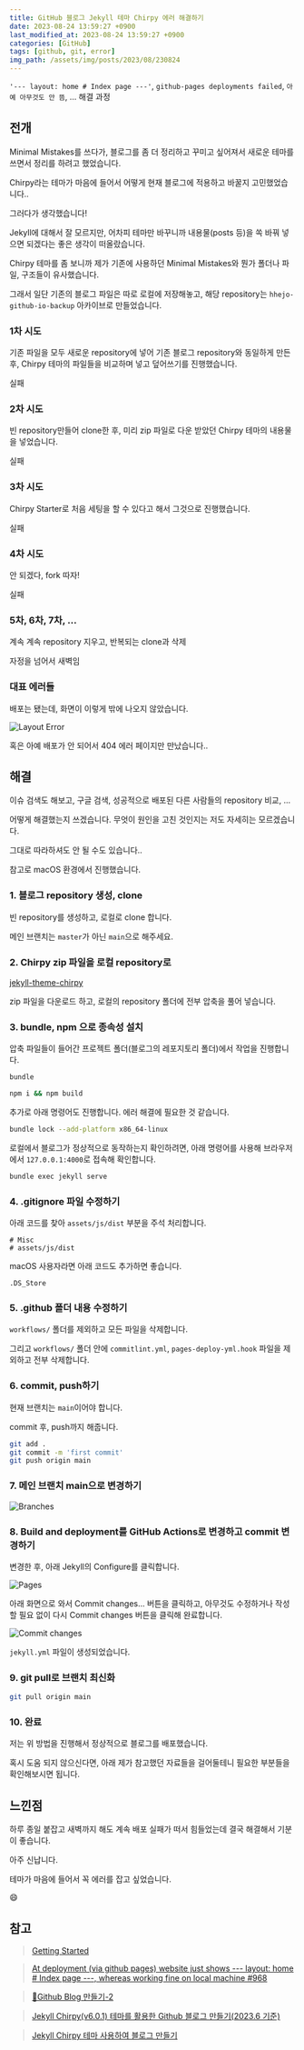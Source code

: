 ```yaml
---
title: GitHub 블로그 Jekyll 테마 Chirpy 에러 해결하기
date: 2023-08-24 13:59:27 +0900
last_modified_at: 2023-08-24 13:59:27 +0900
categories: [GitHub]
tags: [github, git, error]
img_path: /assets/img/posts/2023/08/230824
---
```


`'--- layout: home # Index page ---'`, `github-pages deployments failed`, `아예 아무것도 안 뜸`, ... 해결 과정

## 전개

Minimal Mistakes를 쓰다가, 블로그를 좀 더 정리하고 꾸미고 싶어져서 새로운 테마를 쓰면서 정리를 하려고 했었습니다.

Chirpy라는 테마가 마음에 들어서 어떻게 현재 블로그에 적용하고 바꿀지 고민했었습니다..

그러다가 생각했습니다!

Jekyll에 대해서 잘 모르지만, 어차피 테마만 바꾸니까 내용물(posts 등)을 쏙 바꿔 넣으면 되겠다는 좋은 생각이 떠올랐습니다.

Chirpy 테마를 좀 보니까 제가 기존에 사용하던 Minimal Mistakes와 뭔가 폴더나 파일, 구조들이 유사했습니다.

그래서 일단 기존의 블로그 파일은 따로 로컬에 저장해놓고, 해당 repository는 `hhejo-github-io-backup` 아카이브로 만들었습니다.

### 1차 시도

기존 파일을 모두 새로운 repository에 넣어 기존 블로그 repository와 동일하게 만든 후, Chirpy 테마의 파일들을 비교하며 넣고 덮어쓰기를 진행했습니다.

실패

### 2차 시도

빈 repository만들어 clone한 후, 미리 zip 파일로 다운 받았던 Chirpy 테마의 내용물을 넣었습니다.

실패

### 3차 시도

Chirpy Starter로 처음 세팅을 할 수 있다고 해서 그것으로 진행했습니다.

실패

### 4차 시도

안 되겠다, fork 따자!

실패

### 5차, 6차, 7차, ...

계속 계속 repository 지우고, 반복되는 clone과 삭제

자정을 넘어서 새벽임

### 대표 에러들

배포는 됐는데, 화면이 이렇게 밖에 나오지 않았습니다.

![Layout Error](01-layout-error.png)

혹은 아예 배포가 안 되어서 404 에러 페이지만 만났습니다..

## 해결

이슈 검색도 해보고, 구글 검색, 성공적으로 배포된 다른 사람들의 repository 비교, ...

어떻게 해결했는지 쓰겠습니다. 무엇이 원인을 고친 것인지는 저도 자세히는 모르겠습니다.

그대로 따라하셔도 안 될 수도 있습니다..

참고로 macOS 환경에서 진행했습니다.

### 1. 블로그 repository 생성, clone

빈 repository를 생성하고, 로컬로 clone 합니다.

메인 브랜치는 `master`가 아닌 `main`으로 해주세요.

### 2. Chirpy zip 파일을 로컬 repository로

[jekyll-theme-chirpy](https://github.com/cotes2020/jekyll-theme-chirpy)

zip 파일을 다운로드 하고, 로컬의 repository 폴더에 전부 압축을 풀어 넣습니다.

### 3. **bundle**, **npm** 으로 종속성 설치

압축 파일들이 들어간 프로젝트 폴더(블로그의 레포지토리 폴더)에서 작업을 진행합니다.

```bash
bundle
```

```bash
npm i && npm build
```

추가로 아래 명령어도 진행합니다. 에러 해결에 필요한 것 같습니다.

```bash
bundle lock --add-platform x86_64-linux
```

로컬에서 블로그가 정상적으로 동작하는지 확인하려면, 아래 명령어를 사용해 브라우저에서 `127.0.0.1:4000`로 접속해 확인합니다.

```bash
bundle exec jekyll serve
```

### 4. **.gitignore** 파일 수정하기

아래 코드를 찾아 `assets/js/dist` 부분을 주석 처리합니다.

```config
# Misc
# assets/js/dist
```

macOS 사용자라면 아래 코드도 추가하면 좋습니다.

```config
.DS_Store
```

### 5. **.github** 폴더 내용 수정하기

`workflows/` 폴더를 제외하고 모든 파일을 삭제합니다.

그리고 `workflows/` 폴더 안에 `commitlint.yml`, `pages-deploy-yml.hook` 파일을 제외하고 전부 삭제합니다.

### 6. commit, push하기

현재 브랜치는 `main`이어야 합니다.

commit 후, push까지 해줍니다.

```bash
git add .
git commit -m 'first commit'
git push origin main
```

### 7. 메인 브랜치 main으로 변경하기

![Branches](02-branches.png)

### 8. Build and deployment를 GitHub Actions로 변경하고 commit 변경하기

변경한 후, 아래 Jekyll의 Configure를 클릭합니다.

![Pages](03-pages.png)

아래 화면으로 와서 Commit changes... 버튼을 클릭하고, 아무것도 수정하거나 작성할 필요 없이 다시 Commit changes 버튼을 클릭해 완료합니다.

![Commit changes](04-commit-changes.png)

`jekyll.yml` 파일이 생성되었습니다.

### 9. git pull로 브랜치 최신화

```bash
git pull origin main
```

### 10. 완료

저는 위 방법을 진행해서 정상적으로 블로그를 배포했습니다.

혹시 도움 되지 않으신다면, 아래 제가 참고했던 자료들을 걸어둘테니 필요한 부분들을 확인해보시면 됩니다.

## 느낀점

하루 종일 붙잡고 새벽까지 해도 계속 배포 실패가 떠서 힘들었는데 결국 해결해서 기분이 좋습니다.

아주 신납니다.

테마가 마음에 들어서 꼭 에러를 잡고 싶었습니다.

😄

## 참고

> [Getting Started](https://chirpy.cotes.page/posts/getting-started/)

> [At deployment (via github pages) website just shows --- layout: home # Index page ---, whereas working fine on local machine #968](https://github.com/cotes2020/jekyll-theme-chirpy/issues/968)

> [📒Github Blog 만들기-2](https://velog.io/@hashnsalt/Github-Blog-%EB%A7%8C%EB%93%A4%EA%B8%B0-2)

> [Jekyll Chirpy(v6.0.1) 테마를 활용한 Github 블로그 만들기(2023.6 기준)](<https://jjikin.com/posts/Jekyll-Chirpy-%ED%85%8C%EB%A7%88%EB%A5%BC-%ED%99%9C%EC%9A%A9%ED%95%9C-Github-%EB%B8%94%EB%A1%9C%EA%B7%B8-%EB%A7%8C%EB%93%A4%EA%B8%B0(2023-6%EC%9B%94-%EA%B8%B0%EC%A4%80)/>)

> [Jekyll Chirpy 테마 사용하여 블로그 만들기](https://www.irgroup.org/posts/jekyll-chirpy/)

